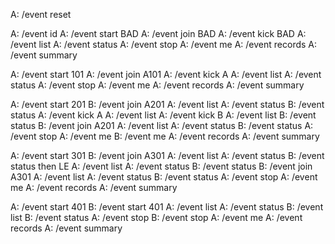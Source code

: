 A: /event reset

A: /event id
A: /event start BAD
A: /event join BAD
A: /event kick BAD
A: /event list
A: /event status
A: /event stop
A: /event me
A: /event records
A: /event summary

A: /event start 101
A: /event join A101
A: /event kick A
A: /event list
A: /event status
A: /event stop
A: /event me
A: /event records
A: /event summary

A: /event start 201
B: /event join A201
A: /event list
A: /event status
B: /event status
A: /event kick A
A: /event list
A: /event kick B
A: /event list
B: /event status
B: /event join A201
A: /event list
A: /event status
B: /event status
A: /event stop
A: /event me
B: /event me
A: /event records
A: /event summary

A: /event start 301
B: /event join A301
A: /event list
A: /event status
B: /event status then LE
A: /event list
A: /event status
B: /event status
B: /event join A301
A: /event list
A: /event status
B: /event status
A: /event stop
A: /event me
A: /event records
A: /event summary

A: /event start 401
B: /event start 401
A: /event list
A: /event status
B: /event list
B: /event status
A: /event stop
B: /event stop
A: /event me
A: /event records
A: /event summary
